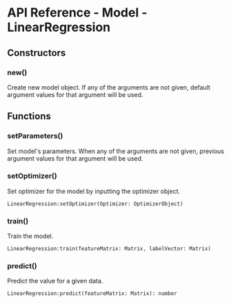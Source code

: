 # API Reference - Model - LinearRegression

## Constructors

### new()

Create new model object. If any of the arguments are not given, default argument values for that argument will be used.

## Functions

### setParameters()

Set model's parameters. When any of the arguments are not given, previous argument values for that argument will be used.

### setOptimizer()

Set optimizer for the model by inputting the optimizer object.

```
LinearRegression:setOptimizer(Optimizer: OptimizerObject)
```

### train()

Train the model.

```
LinearRegression:train(featureMatrix: Matrix, labelVector: Matrix)
```

### predict()

Predict the value for a given data.

```
LinearRegression:predict(featureMatrix: Matrix): number
```


